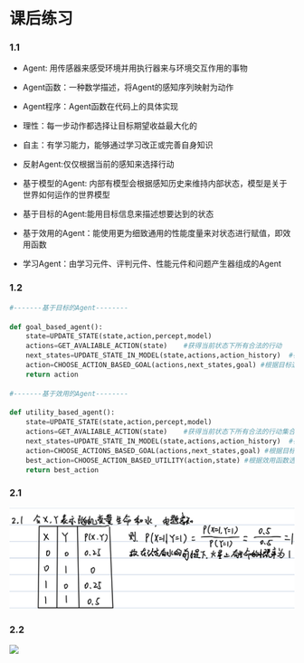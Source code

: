 # 课后练习

### 1.1

+ Agent: 用传感器来感受环境并用执行器来与环境交互作用的事物
+ Agent函数：一种数学描述，将Agent的感知序列映射为动作
+ Agent程序：Agent函数在代码上的具体实现
+ 理性：每一步动作都选择让目标期望收益最大化的
+ 自主：有学习能力，能够通过学习改正或完善自身知识
+ 反射Agent:仅仅根据当前的感知来选择行动
+ 基于模型的Agent: 内部有模型会根据感知历史来维持内部状态，模型是关于世界如何运作的世界模型
+ 基于目标的Agent:能用目标信息来描述想要达到的状态

+ 基于效用的Agent：能使用更为细致通用的性能度量来对状态进行赋值，即效用函数
+ 学习Agent：由学习元件、评判元件、性能元件和问题产生器组成的Agent

### 1.2

```python
#-------基于目标的Agent--------

def goal_based_agent():
    state=UPDATE_STATE(state,action,percept,model)
    actions=GET_AVALIABLE_ACTION(state)    #获得当前状态下所有合法的行动
    next_states=UPDATE_STATE_IN_MODEL(state,actions,action_history)  #在model中采取行动得到下一个状态列表
    action=CHOOSE_ACTION_BASED_GOAL(actions,next_states,goal) #根据目标选择最优动作
    return action

#-------基于效用的Agent--------

def utility_based_agent():
    state=UPDATE_STATE(state,action,percept,model)
    actions=GET_AVALIABLE_ACTION(state)    #获得当前状态下所有合法的行动集合
    next_states=UPDATE_STATE_IN_MODEL(state,actions,action_history)  #在model中采取行动得到下一个状态集合
    action=CHOOSE_ACTIONS_BASED_GOAL(actions,next_states,goal) #根据目标选择最优动作集合
    best_action=CHOOSE_ACTION_BASED_UTILITY(action,state) #根据效用函数选择最优动作
    return best_action

```

### 2.1

![](pic/2-1.jpg)

### 2.2

![](/pic/2-2.jpg)